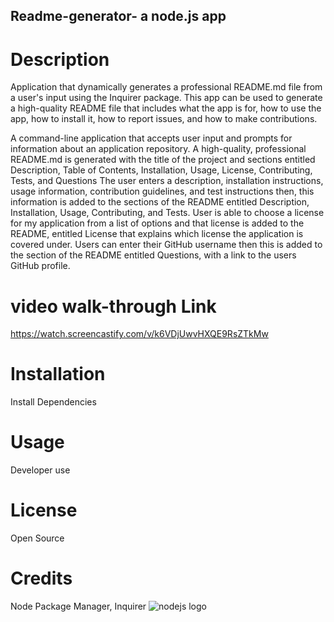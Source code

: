 ## Readme-generator- a node.js app
# Description
Application that dynamically generates a professional README.md file from a user's input using the Inquirer package. This app can be used to generate a  high-quality README file that includes what the app is for, how to use the app, how to install it, how to report issues, and how to make contributions.

A command-line application that accepts user input and prompts for information about an application repository. A high-quality, professional README.md is generated with the title of the project and sections entitled Description, Table of Contents, Installation, Usage, License, Contributing, Tests, and Questions The user enters a description, installation instructions, usage information, contribution guidelines, and test instructions then, this information is added to the sections of the README entitled Description, Installation, Usage, Contributing, and Tests. User is able to choose a license for my application from a list of options and that license is added to the README, entitled License that explains which license the application is covered under. Users can enter their GitHub username then this is added to the section of the README entitled Questions, with a link to the users GitHub profile.


# video walk-through Link
https://watch.screencastify.com/v/k6VDjUwvHXQE9RsZTkMw

# Installation
Install Dependencies

# Usage
Developer use

# License
Open Source

# Credits
Node Package Manager, Inquirer
![nodejs logo](https://user-images.githubusercontent.com/107077794/186724365-be0f5b75-f9a1-4de6-ae12-42bef05087ff.png)
